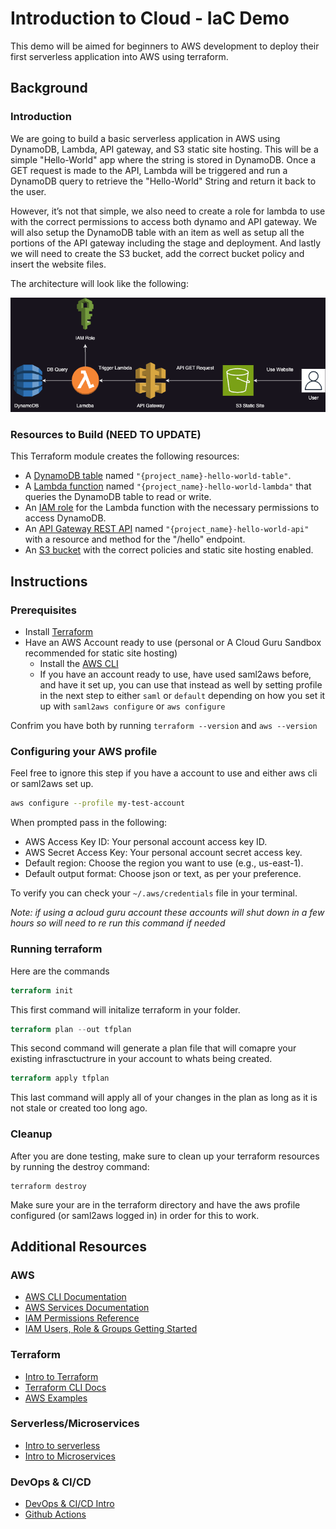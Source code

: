 # Introduction to Cloud - IaC Demo

This demo will be aimed for beginners to AWS development to deploy their first serverless application into AWS using terraform.

## Background

### Introduction
We are going to build a basic serverless application in AWS using DynamoDB, Lambda, API gateway, and S3 static site hosting. This will be a simple "Hello-World" app where the string is stored in DynamoDB. Once a GET request is made to the API, Lambda will be triggered and run a DynamoDB query to retrieve the "Hello-World" String and return it back to the user. 

However, it’s not that simple, we also need to create a role for lambda to use with the correct permissions to access both dynamo and API gateway. We will also setup the DynamoDB table with an item as well as setup all the portions of the API gateway including the stage and deployment. And lastly we will need to create the S3 bucket, add the correct bucket policy and insert the website files.

The architecture will look like the following:

![arch_diagram](images/intro_iac.drawio.png) 

### Resources to Build (NEED TO UPDATE)
This Terraform module creates the following resources:

- A [DynamoDB table](terraform/dynamodb.tf) named `"{project_name}-hello-world-table"`.
- A [Lambda function](terraform/lambda.tf) named `"{project_name}-hello-world-lambda"` that queries the DynamoDB table to read or write. 
- An [IAM role](terraform/role.tf) for the Lambda function with the necessary permissions to access DynamoDB.
- An [API Gateway REST API](terraform/api_gateway.tf) named `"{project_name}-hello-world-api"` with a resource and method for the "/hello" endpoint.
- An [S3 bucket](terraform/s3.tf) with the correct policies and static site hosting enabled.

## Instructions
### Prerequisites

- Install [Terraform](https://developer.hashicorp.com/terraform/install)
- Have an AWS Account ready to use (personal or A Cloud Guru Sandbox recommended for static site hosting)
  - Install the [AWS CLI](https://docs.aws.amazon.com/cli/latest/userguide/getting-started-install.html)
  - If you have an account ready to use, have used saml2aws before, and have it set up, you can use that instead as well by setting profile in the next step to either `saml` or `default` depending on how you set it up with `saml2aws configure` or `aws configure`

Confrim you have both by running `terraform --version` and `aws --version`

### Configuring your AWS profile

Feel free to ignore this step if you have a account to use and either aws cli or saml2aws set up.

```sh
aws configure --profile my-test-account
```

When prompted pass in the following:

- AWS Access Key ID: Your personal account access key ID.
- AWS Secret Access Key: Your personal account secret access key.
- Default region: Choose the region you want to use (e.g., us-east-1).
- Default output format: Choose json or text, as per your preference.

To verify you can check your `~/.aws/credentials` file in your terminal.

*Note: if using a acloud guru account these accounts will shut down in a few hours so will need to re run this command if needed*

### Running terraform

Here are the commands

```tf
terraform init
```

This first command will initalize terraform in your folder.

```tf
terraform plan --out tfplan
```

This second command will generate a plan file that will comapre your existing infrasctuctrure in your account to whats being created. 

```tf
terraform apply tfplan
```

This last command will apply all of your changes in the plan as long as it is not stale or created too long ago. 

### Cleanup


After you are done testing, make sure to clean up your terraform resources by running the destroy command:

```shell
terraform destroy
```

Make sure your are in the terraform directory and have the aws profile configured (or saml2aws logged in) in order for this to work. 

## Additional Resources

### AWS
- [AWS CLI Documentation](https://docs.aws.amazon.com/cli/latest/userguide/cli-chap-welcome.html)
- [AWS Services Documentation](https://docs.aws.amazon.com/)
- [IAM Permissions Reference](https://aws.permissions.cloud/iam/)
- [IAM Users, Role & Groups Getting Started](https://dev.to/aws-builders/a-beginners-guide-to-aws-identity-and-access-management-iam-4j5c)

### Terraform
- [Intro to Terraform](https://developer.hashicorp.com/terraform/intro)
- [Terraform CLI Docs](https://developer.hashicorp.com/terraform/cli)
- [AWS Examples](https://developer.hashicorp.com/terraform/tutorials/aws-get-started)

### Serverless/Microservices
- [Intro to serverless](https://cloud.google.com/discover/what-is-serverless-architecture)
- [Intro to Microservices](https://medium.com/microservicegeeks/an-introduction-to-microservices-a3a7e2297ee0)

### DevOps & CI/CD
- [DevOps & CI/CD Intro](https://www.redhat.com/en/topics/devops/what-is-ci-cd)
- [Github Actions](https://docs.github.com/en/actions)  
